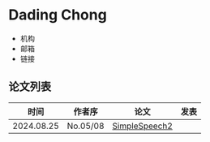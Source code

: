 # Dading Chong

- 机构
- 邮箱
- 链接

## 论文列表

| 时间 | 作者序 | 论文 | 发表 |
|:-:|:-:|---|---|
| 2024.08.25 | No.05/08 | [SimpleSpeech2](../Models/Diffusion/2024.08.25_SimpleSpeech2.md) |